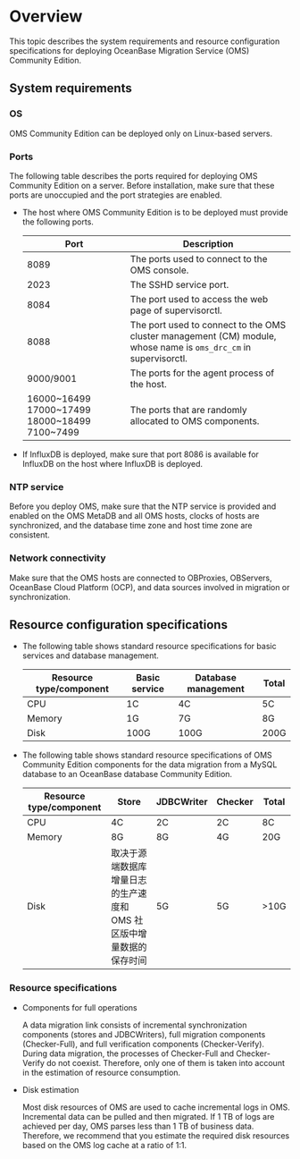 # Overview

This topic describes the system requirements and resource configuration specifications for deploying OceanBase Migration Service (OMS) Community Edition. 


## System requirements

### OS

OMS Community Edition can be deployed only on Linux-based servers.  

### Ports

The following table describes the ports required for deploying OMS Community Edition on a server. Before installation, make sure that these ports are unoccupied and the port strategies are enabled. 

* The host where OMS Community Edition is to be deployed must provide the following ports. 

  |     Port  |    Description   |
  |-----------|------------|
  | 8089      | The ports used to connect to the OMS console.    |
  | 2023      | The SSHD service port.         |
  | 8084      | The port used to access the web page of supervisorctl.  |
  | 8088      | The port used to connect to the OMS cluster management (CM) module, whose name is `oms_drc_cm` in supervisorctl.  |
  | 9000/9001   | The ports for the agent process of the host.   |
  | 16000\~16499 17000\~17499 18000\~18499  <br>7100\~7499 | The ports that are randomly allocated to OMS components.   |

* If InfluxDB is deployed, make sure that port 8086 is available for InfluxDB on the host where InfluxDB is deployed. 
  
### NTP service

Before you deploy OMS, make sure that the NTP service is provided and enabled on the OMS MetaDB and all OMS hosts, clocks of hosts are synchronized, and the database time zone and host time zone are consistent. 

### Network connectivity

Make sure that the OMS hosts are connected to OBProxies, OBServers, OceanBase Cloud Platform (OCP), and data sources involved in migration or synchronization. 

## Resource configuration specifications

* The following table shows standard resource specifications for basic services and database management.

  | Resource type/component | Basic service |  Database management |  Total  |
  |---------|------|------|------|
  | CPU     | 1C   | 4C   | 5C   |
  | Memory  | 1G   | 7G   | 8G   |
  | Disk    | 100G | 100G | 200G |

* The following table shows standard resource specifications of OMS Community Edition components for the data migration from a MySQL database to an OceanBase database Community Edition. 

  | Resource type/component |                Store                | JDBCWriter | Checker |          Total           |
  |---------|-------------------------------------|------------|---------|-----------------------|
  | CPU     | 4C                                  | 2C         | 2C      | 8C                    |
  | Memory  | 8G                                  | 8G         | 4G      | 20G                   |
  | Disk    | 取决于源端数据库增量日志的生产速度和 OMS 社区版中增量数据的保存时间 | 5G         | 5G      | \>10G |


### Resource specifications

* Components for full operations
  
  A data migration link consists of incremental synchronization components (stores and JDBCWriters), full migration components (Checker-Full), and full verification components (Checker-Verify). During data migration, the processes of Checker-Full and Checker-Verify do not coexist. Therefore, only one of them is taken into account in the estimation of resource consumption. 
  

* Disk estimation
  
  Most disk resources of OMS are used to cache incremental logs in OMS. Incremental data can be pulled and then migrated. If 1 TB of logs are achieved per day, OMS parses less than 1 TB of business data. Therefore, we recommend that you estimate the required disk resources based on the OMS log cache at a ratio of 1:1. 